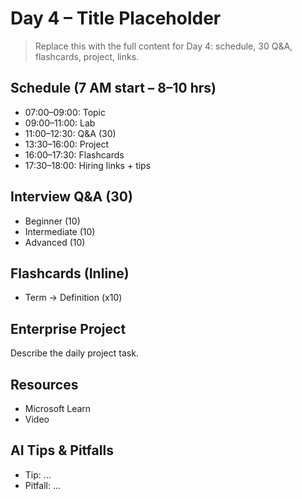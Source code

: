 # Day 4 – Title Placeholder
> Replace this with the full content for Day 4: schedule, 30 Q&A, flashcards, project, links.

## Schedule (7 AM start – 8–10 hrs)
- 07:00–09:00: Topic
- 09:00–11:00: Lab
- 11:00–12:30: Q&A (30)
- 13:30–16:00: Project
- 16:00–17:30: Flashcards
- 17:30–18:00: Hiring links + tips

## Interview Q&A (30)
- Beginner (10)
- Intermediate (10)
- Advanced (10)

## Flashcards (Inline)
- Term → Definition (x10)

## Enterprise Project
Describe the daily project task.

## Resources
- Microsoft Learn
- Video

## AI Tips & Pitfalls
- Tip: ...
- Pitfall: ...
